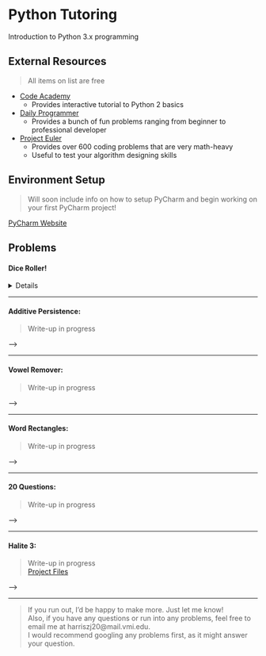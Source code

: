 Python Tutoring
======
Introduction to Python 3.x programming

External Resources
------
> All items on list are free

- <a href=https://www.codecademy.com/catalog/language/python>Code Academy </a>
    - Provides interactive tutorial to Python 2 basics
- <a href=https://www.reddit.com/r/dailyprogrammer/>Daily Programmer </a>
    - Provides a bunch of fun problems ranging from beginner to professional developer
- <a href=https://projecteuler.net/archives>Project Euler </a>
    - Provides over 600 coding problems that are very math-heavy
    - Useful to test your algorithm designing skills

Environment Setup
------
> Will soon include info on how to setup PyCharm and begin working on your first PyCharm project!

<a href=https://www.jetbrains.com/pycharm/>PyCharm Website</a>

Problems
------

#### Dice Roller!
<Details>
<summary> Details </summary></br>

- Base Difficulty:
    - Easy
- Focus:
    - Loops
    - Random
- Packages Required:
    - random
- <a href="https://github.com/zac-j-harris/PythonTutoring/tree/master/Problems/Dice%20Roller">Problem Link</a>
</details>

---

#### Additive Persistence:
> Write-up in progress
<!-- <Details>
<summary> Details </summary></br>

- Base Difficulty:
    - Easy
- Focus:
    - Data Types
    - Loops
- Packages Required:
    - None
<!-- - Notes: -->
</details> -->

---

#### Vowel Remover:
> Write-up in progress
<!-- <Details>
<summary> Details </summary></br>

- Base Difficulty:
    - Easy
- Focus:
    - String Parsing
    - Loops
- Packages Required:
    - None
<!-- - Notes: -->
</details> -->

---

#### Word Rectangles:
> Write-up in progress
<!-- <Details>
<summary> Details </summary></br>

- Base Difficulty:
    - Intermediate
- Focus:
    - N/A
- Packages Required:
    - N/A
<!-- - Notes: -->
</details> -->

---

#### 20 Questions:
> Write-up in progress
<!-- <Details>
<summary> Details </summary></br>

- Base Difficulty:
    - Intermediate
- Focus:
    - File I/O
    - User Input
- Packages Required:
    - N/A
<!-- - Notes: -->
</details> -->

---

#### Halite 3:
> Write-up in progress </br>
<a href=https://github.com/zac-j-harris/PythonTutoring/tree/master/Problems/Halite%203>Project Files</a>

<!-- <Details>
<summary> Details </summary></br>

- Base Difficulty:
    - Intermediate
- Focus:
    - File I/O
    - User Input
- Packages Required:
    - N/A
<!-- - Notes: -->
</details> -->

---

> If you run out, I’d be happy to make more. Just let me know! </br>
> Also, if you have any questions or run into any problems, feel free to email me at harriszj20\@mail.vmi.edu. </br>
> I would recommend googling any problems first, as it might answer your question.


<!-- > If you want a more difficult problem, try to make a small version of the game 20 questions.\
The user can add their own questions and answers without typing it into the code.\
You only get it as an input in the console. -->


<!--- FORMAT IS AS FOLLOWS:
1.Make a dice roller
  1.You will accept inputs in the form NdM, and you will return a sum of all the dice rolls.
  2.For reference, N is the number of rolls, and M is the number of sides on the die.
  3.Challenge inputs: 5d12, 6d4, 1d2, 1d8, 3d6, 4d20, 100d100

   Problem 2
  ------
  Make a program that will take a sentence as input, and will remove any vowels it finds. It will then print the sentence without the vowels.

3. Additive Persistence:
  3. Get a number as input.
  4. Sum its digits together.
  5. Repeat this process until there is only one number, and return it.
4. Word Rectangles:
  7. Get a word, a width, and a height as input. Print a corresponding rectangle made of the word. Examples below.
  8. Input: "REKT", width=1, height=1
  9. Output:
  10. R E K T
  11. E     K
  12. K     E
  13. T K E R
  14. Input: "REKT", width=2, height=2
  15. Output:
  16. T K E R E K T
  17. K     E     K
  18. E     K     E
  19. R E K T K E R
  20. E     K     E
  21. K     E     K
  22. T K E R E K T

</details>

Difficulty: 0-10
Focus: N/A
Packages Required: N/A
Notes:
-->
